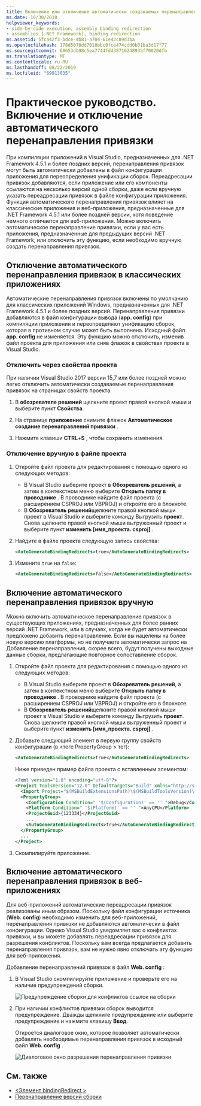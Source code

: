 ```yaml
---
title: Включение или отключение автоматически создаваемых перенаправлений привязок
ms.date: 10/30/2018
helpviewer_keywords:
- side-by-side execution, assembly binding redirection
- assemblies [.NET Framework], binding redirection
ms.assetid: 5fca42f3-bdce-4b81-a704-61e42c89d3ba
ms.openlocfilehash: 178d5070dd7018bbc0fce474cdd0b31ba3d17f77
ms.sourcegitcommit: 68653db98c5ea7744fd438710248935f70020dfb
ms.translationtype: MT
ms.contentlocale: ru-RU
ms.lasthandoff: 08/22/2019
ms.locfileid: "69913035"
---
```

# <a name="how-to-enable-and-disable-automatic-binding-redirection"></a>Практическое руководство. Включение и отключение автоматического перенаправления привязки

При компиляции приложений в Visual Studio, предназначенных для .NET Framework 4.5.1 и более поздних версий, перенаправления привязок могут быть автоматически добавлены в файл конфигурации приложения для переопределения унификации сборок. Переадресации привязок добавляются, если приложение или его компоненты ссылаются на несколько версий одной сборки, даже если вручную указать переадресации привязок в файле конфигурации приложения. Функция автоматического перенаправления привязок влияет на классические приложения и веб-приложения, предназначенные для .NET Framework 4.5.1 или более поздней версии, хотя поведение немного отличается для веб-приложения. Можно включить автоматическое перенаправление привязки, если у вас есть приложения, предназначенные для предыдущих версий .NET Framework, или отключить эту функцию, если необходимо вручную создать перенаправления привязок.

## <a name="disable-automatic-binding-redirects-in-desktop-apps"></a>Отключение автоматического перенаправления привязок в классических приложениях

Автоматические перенаправления привязок включены по умолчанию для классических приложений Windows, предназначенных для .NET Framework 4.5.1 и более поздних версий. Перенаправления привязки добавляются в файл конфигурации вывода (**app. config**) при компиляции приложения и переопределяют унификацию сборок, которая в противном случае может быть выполнена. Исходный файл **app. config** не изменяется. Эту функцию можно отключить, изменив файл проекта для приложения или сняв флажок в свойствах проекта в Visual Studio.

### <a name="disable-through-project-properties"></a>Отключить через свойства проекта

При наличии Visual Studio 2017 версии 15,7 или более поздней можно легко отключить автоматически создаваемые перенаправления привязок на страницах свойств проекта.

1. В **обозревателе решений** щелкните проект правой кнопкой мыши и выберите пункт **Свойства**.

2. На странице **приложение** снимите флажок **Автоматическое создание перенаправлений привязки** .

3. Нажмите клавиши **CTRL**+**S** , чтобы сохранить изменения.

### <a name="disable-manually-in-the-project-file"></a>Отключение вручную в файле проекта

1. Откройте файл проекта для редактирования с помощью одного из следующих методов:

   - В Visual Studio выберите проект в **Обозреватель решений**, а затем в контекстном меню выберите **Открыть папку в проводнике** . В проводнике найдите файл проекта (с расширением CSPROJ или VBPROJ) и откройте его в блокноте.
   - В **Обозреватель решений**щелкните правой кнопкой мыши проект в Visual Studio и выберите команду Выгрузить **проект**. Снова щелкните правой кнопкой мыши выгруженный проект и выберите пункт **изменить [имя_проекта. csproj]** .

2. Найдите в файле проекта следующую запись свойства:

   ```xml
   <AutoGenerateBindingRedirects>true</AutoGenerateBindingRedirects>
   ```

3. Измените `true` на `false`:

   ```xml
   <AutoGenerateBindingRedirects>false</AutoGenerateBindingRedirects>
   ```

## <a name="enable-automatic-binding-redirects-manually"></a>Включение автоматического перенаправления привязок вручную

Можно включить автоматическое перенаправление привязок в существующих приложениях, предназначенных для более ранних версий .NET Framework, или в случаях, когда не будет автоматически предложено добавить перенаправление. Если вы нацелены на более новую версию платформы, но не получаете автоматически запрос на Добавление перенаправления, скорее всего, будут получены выходные данные сборки, предлагающие повторное сопоставление сборок.

1. Откройте файл проекта для редактирования с помощью одного из следующих методов:

   - В Visual Studio выберите проект в **Обозреватель решений**, а затем в контекстном меню выберите **Открыть папку в проводнике** . В проводнике найдите файл проекта (с расширением CSPROJ или VBPROJ) и откройте его в блокноте.
   - В **Обозреватель решений**щелкните правой кнопкой мыши проект в Visual Studio и выберите команду Выгрузить **проект**. Снова щелкните правой кнопкой мыши выгруженный проект и выберите пункт **изменить [имя_проекта. csproj]** .

2. Добавьте следующий элемент в первую группу свойств конфигурации (в \<теге PropertyGroup > тег):

   ```xml
   <AutoGenerateBindingRedirects>true</AutoGenerateBindingRedirects>
   ```

   Ниже приведен пример файла проекта с вставленным элементом:

   ```xml
   <?xml version="1.0" encoding="utf-8"?>
   <Project ToolsVersion="12.0" DefaultTargets="Build" xmlns="http://schemas.microsoft.com/developer/msbuild/2003">
     <Import Project="$(MSBuildExtensionsPath)\$(MSBuildToolsVersion)\Microsoft.Common.props" Condition="Exists('$(MSBuildExtensionsPath)\$(MSBuildToolsVersion)\Microsoft.Common.props')" />
     <PropertyGroup>
       <Configuration Condition=" '$(Configuration)' == '' ">Debug</Configuration>
       <Platform Condition=" '$(Platform)' == '' ">AnyCPU</Platform>
       <ProjectGuid>{123334}</ProjectGuid>
       ...
       <AutoGenerateBindingRedirects>true</AutoGenerateBindingRedirects>
     </PropertyGroup>
     ...
   </Project>
   ```

3. Скомпилируйте приложение.

## <a name="enable-automatic-binding-redirects-in-web-apps"></a>Включение автоматического перенаправления привязок в веб-приложениях

Для веб-приложений автоматические переадресации привязок реализованы иным образом. Поскольку файл конфигурации источника (**Web. config**) необходимо изменить для веб-приложений, перенаправления привязки не добавляются автоматически в файл конфигурации. Однако Visual Studio уведомляет вас о конфликтах привязки, и вы можете добавлять переадресации привязок для разрешения конфликтов. Поскольку вам всегда предлагается добавить перенаправления привязок, вам не нужно явно отключать эту функцию для веб-приложения.

Добавление перенаправлений привязок в файл **Web. config** :

1. В Visual Studio скомпилируйте приложение и проверьте его на наличие предупреждений сборки.

   ![Предупреждение сборки для конфликтов ссылок на сборки](./media/clr-assemblyrefwarning.png "CLR_AssemblyRefWarning")

2. При наличии конфликтов привязки сборок выводится предупреждение. Дважды щелкните предупреждение или выберите предупреждение и нажмите клавишу **Ввод**.

   Откроется диалоговое окно, которое позволяет автоматически добавлять необходимые перенаправления привязок в исходный файл **Web. config** .

   ![Диалоговое окно разрешения перенаправления привязки](./media/clr-addbindingredirect.png "CLR_AddBindingRedirect")

## <a name="see-also"></a>См. также

- [\<Элемент bindingRedirect >](./file-schema/runtime/bindingredirect-element.md)
- [Перенаправление версий сборки](redirect-assembly-versions.md)
